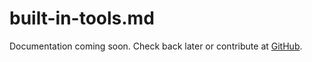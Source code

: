 # built-in-tools.md

Documentation coming soon. Check back later or contribute at [GitHub](https://github.com/arcaelas/agent).

